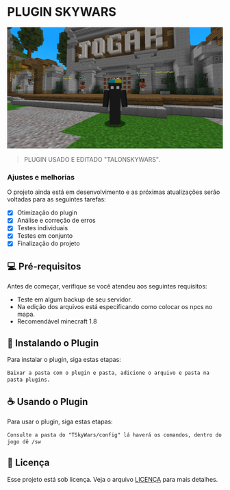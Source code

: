 # PLUGIN SKYWARS

<img src="TSW.png" alt="img plugin">

> PLUGIN USADO E EDITADO "TALONSKYWARS".

### Ajustes e melhorias

O projeto ainda está em desenvolvimento e as próximas atualizações serão voltadas para as seguintes tarefas:

- [x] Otimização do plugin
- [x] Análise e correção de erros
- [x] Testes individuais
- [x] Testes em conjunto
- [x] Finalização do projeto

## 💻 Pré-requisitos

Antes de começar, verifique se você atendeu aos seguintes requisitos:

- Teste em algum backup de seu servidor.
- Na edição dos arquivos está especificando como colocar os npcs no mapa.
- Recomendável minecraft 1.8

## 🚀 Instalando o Plugin

Para instalar o plugin, siga estas etapas:

```
Baixar a pasta com o plugin e pasta, adicione o arquivo e pasta na pasta plugins.
```

## ☕ Usando o Plugin

Para usar o plugin, siga estas etapas:

```
Consulte a pasta do "TSkyWars/config" lá haverá os comandos, dentro do jogo dê /sw
```

## 📝 Licença

Esse projeto está sob licença. Veja o arquivo [LICENÇA](LICENSE.md) para mais detalhes.
